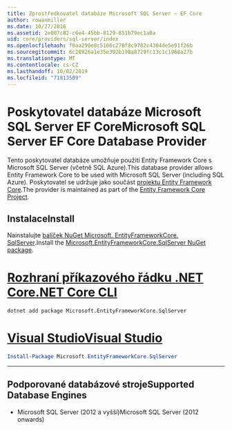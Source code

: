 ```yaml
---
title: Zprostředkovatel databáze Microsoft SQL Server – EF Core
author: rowanmiller
ms.date: 10/27/2016
ms.assetid: 2e007c82-c6e4-45bb-8129-851b79ec1a0a
uid: core/providers/sql-server/index
ms.openlocfilehash: f0aa290e8c5166c278f8c9782c4304de5e91f26b
ms.sourcegitcommit: 6c28926a1e35e392b198a8729fc13c1c1968a27b
ms.translationtype: MT
ms.contentlocale: cs-CZ
ms.lasthandoff: 10/02/2019
ms.locfileid: "71813509"
---
```

# <a name="microsoft-sql-server-ef-core-database-provider"></a><span data-ttu-id="48b95-102">Poskytovatel databáze Microsoft SQL Server EF Core</span><span class="sxs-lookup"><span data-stu-id="48b95-102">Microsoft SQL Server EF Core Database Provider</span></span>

<span data-ttu-id="48b95-103">Tento poskytovatel databáze umožňuje použití Entity Framework Core s Microsoft SQL Server (včetně SQL Azure).</span><span class="sxs-lookup"><span data-stu-id="48b95-103">This database provider allows Entity Framework Core to be used with Microsoft SQL Server (including SQL Azure).</span></span> <span data-ttu-id="48b95-104">Poskytovatel se udržuje jako součást [projektu Entity Framework Core](https://github.com/aspnet/EntityFrameworkCore).</span><span class="sxs-lookup"><span data-stu-id="48b95-104">The provider is maintained as part of the [Entity Framework Core Project](https://github.com/aspnet/EntityFrameworkCore).</span></span>

## <a name="install"></a><span data-ttu-id="48b95-105">Instalace</span><span class="sxs-lookup"><span data-stu-id="48b95-105">Install</span></span>

<span data-ttu-id="48b95-106">Nainstalujte [balíček NuGet Microsoft. EntityFrameworkCore. SqlServer](https://www.nuget.org/packages/Microsoft.EntityFrameworkCore.SqlServer/).</span><span class="sxs-lookup"><span data-stu-id="48b95-106">Install the [Microsoft.EntityFrameworkCore.SqlServer NuGet package](https://www.nuget.org/packages/Microsoft.EntityFrameworkCore.SqlServer/).</span></span>

# <a name="net-core-clitabdotnet-core-cli"></a>[<span data-ttu-id="48b95-107">Rozhraní příkazového řádku .NET Core</span><span class="sxs-lookup"><span data-stu-id="48b95-107">.NET Core CLI</span></span>](#tab/dotnet-core-cli)

``` console
dotnet add package Microsoft.EntityFrameworkCore.SqlServer
```

# <a name="visual-studiotabvs"></a>[<span data-ttu-id="48b95-108">Visual Studio</span><span class="sxs-lookup"><span data-stu-id="48b95-108">Visual Studio</span></span>](#tab/vs)

``` powershell
Install-Package Microsoft.EntityFrameworkCore.SqlServer
```

***

## <a name="supported-database-engines"></a><span data-ttu-id="48b95-109">Podporované databázové stroje</span><span class="sxs-lookup"><span data-stu-id="48b95-109">Supported Database Engines</span></span>

* <span data-ttu-id="48b95-110">Microsoft SQL Server (2012 a vyšší)</span><span class="sxs-lookup"><span data-stu-id="48b95-110">Microsoft SQL Server (2012 onwards)</span></span>
